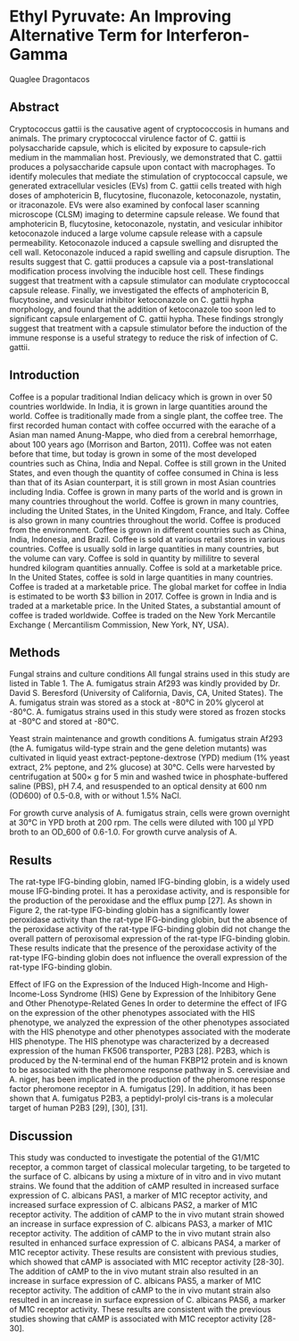 # Ethyl Pyruvate: An Improving Alternative Term for Interferon-Gamma
Quaglee Dragontacos


## Abstract
Cryptococcus gattii is the causative agent of cryptococcosis in humans and animals. The primary cryptococcal virulence factor of C. gattii is polysaccharide capsule, which is elicited by exposure to capsule-rich medium in the mammalian host. Previously, we demonstrated that C. gattii produces a polysaccharide capsule upon contact with macrophages. To identify molecules that mediate the stimulation of cryptococcal capsule, we generated extracellular vesicles (EVs) from C. gattii cells treated with high doses of amphotericin B, flucytosine, fluconazole, ketoconazole, nystatin, or itraconazole. EVs were also examined by confocal laser scanning microscope (CLSM) imaging to determine capsule release. We found that amphotericin B, flucytosine, ketoconazole, nystatin, and vesicular inhibitor ketoconazole induced a large volume capsule release with a capsule permeability. Ketoconazole induced a capsule swelling and disrupted the cell wall. Ketoconazole induced a rapid swelling and capsule disruption. The results suggest that C. gattii produces a capsule via a post-translational modification process involving the inducible host cell. These findings suggest that treatment with a capsule stimulator can modulate cryptococcal capsule release. Finally, we investigated the effects of amphotericin B, flucytosine, and vesicular inhibitor ketoconazole on C. gattii hypha morphology, and found that the addition of ketoconazole too soon led to significant capsule enlargement of C. gattii hypha. These findings strongly suggest that treatment with a capsule stimulator before the induction of the immune response is a useful strategy to reduce the risk of infection of C. gattii.


## Introduction
Coffee is a popular traditional Indian delicacy which is grown in over 50 countries worldwide. In India, it is grown in large quantities around the world. Coffee is traditionally made from a single plant, the coffee tree. The first recorded human contact with coffee occurred with the earache of a Asian man named Anung-Mappe, who died from a cerebral hemorrhage, about 100 years ago (Morrison and Barton, 2011). Coffee was not eaten before that time, but today is grown in some of the most developed countries such as China, India and Nepal. Coffee is still grown in the United States, and even though the quantity of coffee consumed in China is less than that of its Asian counterpart, it is still grown in most Asian countries including India. Coffee is grown in many parts of the world and is grown in many countries throughout the world. Coffee is grown in many countries, including the United States, in the United Kingdom, France, and Italy. Coffee is also grown in many countries throughout the world. Coffee is produced from the environment. Coffee is grown in different countries such as China, India, Indonesia, and Brazil. Coffee is sold at various retail stores in various countries. Coffee is usually sold in large quantities in many countries, but the volume can vary. Coffee is sold in quantity by millilitre to several hundred kilogram quantities annually. Coffee is sold at a marketable price. In the United States, coffee is sold in large quantities in many countries. Coffee is traded at a marketable price. The global market for coffee in India is estimated to be worth $3 billion in 2017. Coffee is grown in India and is traded at a marketable price. In the United States, a substantial amount of coffee is traded worldwide. Coffee is traded on the New York Mercantile Exchange ( Mercantilism Commission, New York, NY, USA).


## Methods
Fungal strains and culture conditions
All fungal strains used in this study are listed in Table 1. The A. fumigatus strain Af293 was kindly provided by Dr. David S. Beresford (University of California, Davis, CA, United States). The A. fumigatus strain was stored as a stock at -80°C in 20% glycerol at -80°C. A. fumigatus strains used in this study were stored as frozen stocks at -80°C and stored at -80°C.

Yeast strain maintenance and growth conditions
A. fumigatus strain Af293 (the A. fumigatus wild-type strain and the gene deletion mutants) was cultivated in liquid yeast extract-peptone-dextrose (YPD) medium (1% yeast extract, 2% peptone, and 2% glucose) at 30°C. Cells were harvested by centrifugation at 500× g for 5 min and washed twice in phosphate-buffered saline (PBS), pH 7.4, and resuspended to an optical density at 600 nm (OD600) of 0.5-0.8, with or without 1.5% NaCl.

For growth curve analysis of A. fumigatus strain, cells were grown overnight at 30°C in YPD broth at 200 rpm. The cells were diluted with 100 µl YPD broth to an OD_600 of 0.6-1.0. For growth curve analysis of A.


## Results
The rat-type IFG-binding globin, named IFG-binding globin, is a widely used mouse IFG-binding protei. It has a peroxidase activity, and is responsible for the production of the peroxidase and the efflux pump [27]. As shown in Figure 2, the rat-type IFG-binding globin has a significantly lower peroxidase activity than the rat-type IFG-binding globin, but the absence of the peroxidase activity of the rat-type IFG-binding globin did not change the overall pattern of peroxisomal expression of the rat-type IFG-binding globin. These results indicate that the presence of the peroxidase activity of the rat-type IFG-binding globin does not influence the overall expression of the rat-type IFG-binding globin.

Effect of IFG on the Expression of the Induced High-Income and High-Income-Loss Syndrome (HIS) Gene by Expression of the Inhibitory Gene and Other Phenotype-Related Genes
In order to determine the effect of IFG on the expression of the other phenotypes associated with the HIS phenotype, we analyzed the expression of the other phenotypes associated with the HIS phenotype and other phenotypes associated with the moderate HIS phenotype. The HIS phenotype was characterized by a decreased expression of the human FK506 transporter, P2B3 [28]. P2B3, which is produced by the N-terminal end of the human FKBP12 protein and is known to be associated with the pheromone response pathway in S. cerevisiae and A. niger, has been implicated in the production of the pheromone response factor pheromone receptor in A. fumigatus [29]. In addition, it has been shown that A. fumigatus P2B3, a peptidyl-prolyl cis-trans is a molecular target of human P2B3 [29], [30], [31].


## Discussion
This study was conducted to investigate the potential of the G1/M1C receptor, a common target of classical molecular targeting, to be targeted to the surface of C. albicans by using a mixture of in vitro and in vivo mutant strains. We found that the addition of cAMP resulted in increased surface expression of C. albicans PAS1, a marker of M1C receptor activity, and increased surface expression of C. albicans PAS2, a marker of M1C receptor activity. The addition of cAMP to the in vivo mutant strain showed an increase in surface expression of C. albicans PAS3, a marker of M1C receptor activity. The addition of cAMP to the in vivo mutant strain also resulted in enhanced surface expression of C. albicans PAS4, a marker of M1C receptor activity. These results are consistent with previous studies, which showed that cAMP is associated with M1C receptor activity [28-30]. The addition of cAMP to the in vivo mutant strain also resulted in an increase in surface expression of C. albicans PAS5, a marker of M1C receptor activity. The addition of cAMP to the in vivo mutant strain also resulted in an increase in surface expression of C. albicans PAS6, a marker of M1C receptor activity. These results are consistent with the previous studies showing that cAMP is associated with M1C receptor activity [28-30].
